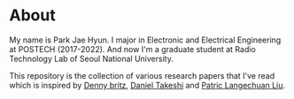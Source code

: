 # About
My name is Park Jae Hyun. I major in Electronic and Electrical Engineering at POSTECH (2017-2022). 
And now I'm a graduate student at Radio Technology Lab of Seoul National University. 

This repository is the collection of various research papers that I've read which is inspired by [Denny britz](https://github.com/dennybritz/deeplearning-papernotes), [Daniel Takeshi](https://github.com/DanielTakeshi/Paper_Notes) and [Patric Langechuan Liu](https://patrick-llgc.github.io/Learning-Deep-Learning/).

